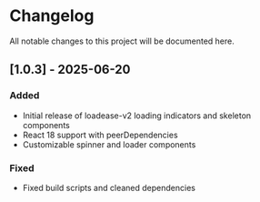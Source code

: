 # Changelog

All notable changes to this project will be documented here.

## [1.0.3] - 2025-06-20
### Added
- Initial release of loadease-v2 loading indicators and skeleton components
- React 18 support with peerDependencies
- Customizable spinner and loader components

### Fixed
- Fixed build scripts and cleaned dependencies

